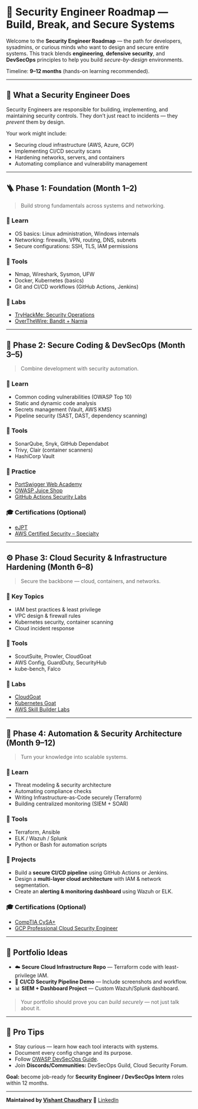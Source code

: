 # 🧱 Security Engineer Roadmap — Build, Break, and Secure Systems

Welcome to the **Security Engineer Roadmap** — the path for developers, sysadmins, or curious minds who want to design and secure entire systems.
This track blends **engineering**, **defensive security**, and **DevSecOps** principles to help you build *secure-by-design* environments.

Timeline: **9–12 months** (hands-on learning recommended).

---

## 🎯 What a Security Engineer Does

Security Engineers are responsible for building, implementing, and maintaining security controls.
They don’t just react to incidents — they *prevent* them by design.

Your work might include:

* Securing cloud infrastructure (AWS, Azure, GCP)
* Implementing CI/CD security scans
* Hardening networks, servers, and containers
* Automating compliance and vulnerability management

---

## 🪜 Phase 1: Foundation (Month 1–2)

> Build strong fundamentals across systems and networking.

### 🧠 Learn

* OS basics: Linux administration, Windows internals
* Networking: firewalls, VPN, routing, DNS, subnets
* Secure configurations: SSH, TLS, IAM permissions

### 🧰 Tools

* Nmap, Wireshark, Sysmon, UFW
* Docker, Kubernetes (basics)
* Git and CI/CD workflows (GitHub Actions, Jenkins)

### 🧪 Labs

* [TryHackMe: Security Operations](https://tryhackme.com/path/outline/soclevel1)
* [OverTheWire: Bandit + Narnia](https://overthewire.org/wargames/)

---

## 🧩 Phase 2: Secure Coding & DevSecOps (Month 3–5)

> Combine development with security automation.

### 🧠 Learn

* Common coding vulnerabilities (OWASP Top 10)
* Static and dynamic code analysis
* Secrets management (Vault, AWS KMS)
* Pipeline security (SAST, DAST, dependency scanning)

### 🧰 Tools

* SonarQube, Snyk, GitHub Dependabot
* Trivy, Clair (container scanners)
* HashiCorp Vault

### 🧪 Practice

* [PortSwigger Web Academy](https://portswigger.net/web-security)
* [OWASP Juice Shop](https://owasp.org/www-project-juice-shop/)
* [GitHub Actions Security Labs](https://github.com/marketplace/actions)

### 🎓 Certifications (Optional)

* [eJPT](https://security.ine.com/certifications/ejpt-certification/)
* [AWS Certified Security – Specialty](https://aws.amazon.com/certification/certified-security-specialty/)

---

## ⚙️ Phase 3: Cloud Security & Infrastructure Hardening (Month 6–8)

> Secure the backbone — cloud, containers, and networks.

### 🧠 Key Topics

* IAM best practices & least privilege
* VPC design & firewall rules
* Kubernetes security, container scanning
* Cloud incident response

### 🧰 Tools

* ScoutSuite, Prowler, CloudGoat
* AWS Config, GuardDuty, SecurityHub
* kube-bench, Falco

### 🧪 Labs

* [CloudGoat](https://github.com/RhinoSecurityLabs/cloudgoat)
* [Kubernetes Goat](https://madhuakula.com/kubernetes-goat/)
* [AWS Skill Builder Labs](https://aws.amazon.com/training/)

---

## 🚀 Phase 4: Automation & Security Architecture (Month 9–12)

> Turn your knowledge into scalable systems.

### 🧠 Learn

* Threat modeling & security architecture
* Automating compliance checks
* Writing Infrastructure-as-Code securely (Terraform)
* Building centralized monitoring (SIEM + SOAR)

### 🧰 Tools

* Terraform, Ansible
* ELK / Wazuh / Splunk
* Python or Bash for automation scripts

### 🧪 Projects

* Build a **secure CI/CD pipeline** using GitHub Actions or Jenkins.
* Design a **multi-layer cloud architecture** with IAM & network segmentation.
* Create an **alerting & monitoring dashboard** using Wazuh or ELK.

### 🎓 Certifications (Optional)

* [CompTIA CySA+](https://www.comptia.org/certifications/cybersecurity-analyst)
* [GCP Professional Cloud Security Engineer](https://cloud.google.com/certification/cloud-security-engineer)

---

## 🧾 Portfolio Ideas

* ☁️ **Secure Cloud Infrastructure Repo** — Terraform code with least-privilege IAM.
* 🧰 **CI/CD Security Pipeline Demo** — Include screenshots and workflow.
* 📊 **SIEM + Dashboard Project** — Custom Wazuh/Splunk dashboard.

> Your portfolio should prove you can *build securely* — not just talk about it.

---

## 🧠 Pro Tips

* Stay curious — learn how each tool interacts with systems.
* Document every config change and its purpose.
* Follow [OWASP DevSecOps Guide](https://owasp.org/www-project-devsecops-guideline/).
* Join **Discords/Communities:** DevSecOps Guild, Cloud Security Forum.

**Goal:** become job-ready for **Security Engineer / DevSecOps Intern** roles within 12 months.

---

**Maintained by [Vishant Chaudhary](https://github.com/im-vishu)**
💼 [LinkedIn](https://www.linkedin.com/in/vishant--chaudhary)
